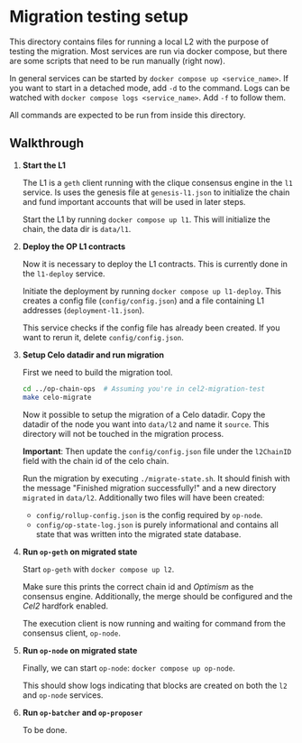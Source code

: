 # Migration testing setup

This directory contains files for running a local L2 with the purpose of testing
the migration. Most services are run via docker compose, but there are some
scripts that need to be run manually (right now).

In general services can be started by `docker compose up <service_name>`. If you
want to start in a detached mode, add `-d` to the command. Logs can be watched
with `docker compose logs <service_name>`. Add `-f` to follow them.

All commands are expected to be run from inside this directory.

## Walkthrough

1. **Start the L1**

   The L1 is a `geth` client running with the clique consensus engine in the
   `l1` service. Is uses the genesis file at `genesis-l1.json` to initialize the
   chain and fund important accounts that will be used in later steps.

   Start the L1 by running `docker compose up l1`. This will initialize the
   chain, the data dir is `data/l1`.

1. **Deploy the OP L1 contracts**

   Now it is necessary to deploy the L1 contracts. This is currently done in the
   `l1-deploy` service.

   Initiate the deployment by running `docker compose up l1-deploy`. This
   creates a config file (`config/config.json`) and a file containing L1
   addresses (`deployment-l1.json`).

   This service checks if the config file has already been created. If you want
   to rerun it, delete `config/config.json`.

1. **Setup Celo datadir and run migration**

   First we need to build the migration tool.

   ```sh
   cd ../op-chain-ops  # Assuming you're in cel2-migration-test
   make celo-migrate
   ```

   Now it possible to setup the migration of a Celo datadir.  Copy the datadir
   of the node you want into `data/l2` and name it `source`.  This directory
   will not be touched in the migration process.

   **Important**: Then update the `config/config.json` file under the
   `l2ChainID` field with the chain id of the celo chain.

   Run the migration by executing `./migrate-state.sh`. It should finish with
   the message "Finished migration successfully!" and a new directory `migrated`
   in `data/l2`. Additionally two files will have been created:

   - `config/rollup-config.json` is the config required by `op-node`.
   - `config/op-state-log.json` is purely informational and contains all state
   that was written into the migrated state database.

1. **Run `op-geth` on migrated state**

   Start `op-geth` with `docker compose up l2`.

   Make sure this prints the correct chain id and *Optimism* as the consensus
   engine. Additionally, the merge should be configured and the *Cel2* hardfork
   enabled.

   The execution client is now running and waiting for command from the
   consensus client, `op-node`.

1. **Run `op-node` on migrated state**

   Finally, we can start `op-node`: `docker compose up op-node`.

   This should show logs indicating that blocks are created on both the `l2` and
   `op-node` services.

1. **Run `op-batcher` and `op-proposer`**

   To be done.
